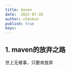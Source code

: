```yaml
---
title: maven
date:  2022-07-28
author: chenkun
publish: true
keys:
---
```


## 1. maven的放弃之路

世上无难事，只要肯放弃
